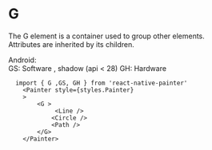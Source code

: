 # G
The G element is a container used to group other elements.  
Attributes are inherited by its children.

Android:  
GS: Software , shadow  (api < 28)
GH: Hardware



```JS
  import { G ,GS, GH } from 'react-native-painter'
    <Painter style={styles.Painter} 
    >
        <G >
             <Line />
            <Circle />
            <Path />
        </G>   
    </Painter>
```



